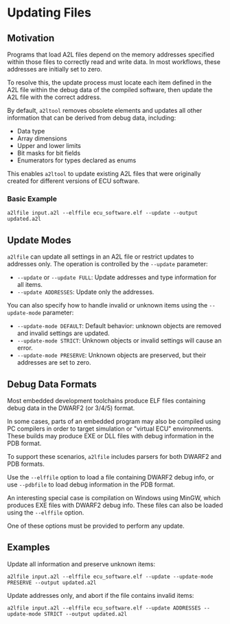 
# Updating Files

## Motivation

Programs that load A2L files depend on the memory addresses specified within those files to correctly read and write data. In most workflows, these addresses are initially set to zero.

To resolve this, the update process must locate each item defined in the A2L file within the debug data of the compiled software, then update the A2L file with the correct address.

By default, `a2ltool` removes obsolete elements and updates all other information that can be derived from debug data, including:
- Data type
- Array dimensions
- Upper and lower limits
- Bit masks for bit fields
- Enumerators for types declared as enums

This enables `a2ltool` to update existing A2L files that were originally created for different versions of ECU software.

### Basic Example

    a2lfile input.a2l --elffile ecu_software.elf --update --output updated.a2l

## Update Modes

`a2lfile` can update all settings in an A2L file or restrict updates to addresses only. The operation is controlled by the `--update` parameter:

- `--update` or `--update FULL`: Update addresses and type information for all items.
- `--update ADDRESSES`: Update only the addresses.

You can also specify how to handle invalid or unknown items using the `--update-mode` parameter:

- `--update-mode DEFAULT`: Default behavior: unknown objects are removed and invalid settings are updated.
- `--update-mode STRICT`: Unknown objects or invalid settings will cause an error.
- `--update-mode PRESERVE`: Unknown objects are preserved, but their addresses are set to zero.

## Debug Data Formats

Most embedded development toolchains produce ELF files containing debug data in the DWARF2 (or 3/4/5) format.

In some cases, parts of an embedded program may also be compiled using PC compilers in order to target simulation or "virtual ECU" environments. These builds may produce EXE or DLL files with debug information in the PDB format.

To support these scenarios, `a2lfile` includes parsers for both DWARF2 and PDB formats.

Use the `--elffile` option to load a file containing DWARF2 debug info, or use `--pdbfile` to load debug information in the PDB format.

An interesting special case is compilation on Windows using MinGW, which produces EXE files with DWARF2 debug info.
These files can also be loaded using the `--elffile` option.

One of these options must be provided to perform any update.

## Examples

Update all information and preserve unknown items:

    a2lfile input.a2l --elffile ecu_software.elf --update --update-mode PRESERVE --output updated.a2l

Update addresses only, and abort if the file contains invalid items:

    a2lfile input.a2l --elffile ecu_software.elf --update ADDRESSES --update-mode STRICT --output updated.a2l
